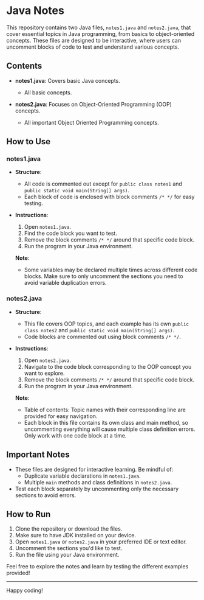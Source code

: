 # Java Notes

This repository contains two Java files, `notes1.java` and `notes2.java`, that cover essential topics in Java programming, from basics to object-oriented concepts. These files are designed to be interactive, where users can uncomment blocks of code to test and understand various concepts.

## Contents

- **notes1.java**: Covers basic Java concepts.
  - All basic concepts.

- **notes2.java**: Focuses on Object-Oriented Programming (OOP) concepts.
  - All important Object Oriented Programming concepts.

## How to Use

### notes1.java
- **Structure**: 
  - All code is commented out except for `public class notes1` and `public static void main(String[] args)`.
  - Each block of code is enclosed with block comments `/* */` for easy testing.
  
- **Instructions**:
  1. Open `notes1.java`.
  2. Find the code block you want to test.
  3. Remove the block comments `/* */` around that specific code block.
  4. Run the program in your Java environment.
  
  **Note**: 
  - Some variables may be declared multiple times across different code blocks. Make sure to only uncomment the sections you need to avoid variable duplication errors.

### notes2.java
- **Structure**:
  - This file covers OOP topics, and each example has its own `public class notes2` and `public static void main(String[] args)`.
  - Code blocks are commented out using block comments `/* */`.

- **Instructions**:
  1. Open `notes2.java`.
  2. Navigate to the code block corresponding to the OOP concept you want to explore.
  3. Remove the block comments `/* */` around that specific code block.
  4. Run the program in your Java environment.
  
  **Note**:
  - Table of contents: Topic names with their corresponding line are provided for easy navigation.
  - Each block in this file contains its own class and main method, so uncommenting everything will cause multiple class definition errors. Only work with one code block at a time.

## Important Notes
- These files are designed for interactive learning. Be mindful of:
  - Duplicate variable declarations in `notes1.java`.
  - Multiple `main` methods and class definitions in `notes2.java`.
- Test each block separately by uncommenting only the necessary sections to avoid errors.

## How to Run
1. Clone the repository or download the files.
2. Make sure to have JDK installed on your device.
3. Open `notes1.java` or `notes2.java` in your preferred IDE or text editor.
4. Uncomment the sections you'd like to test.
5. Run the file using your Java environment.

Feel free to explore the notes and learn by testing the different examples provided!

---

Happy coding!

